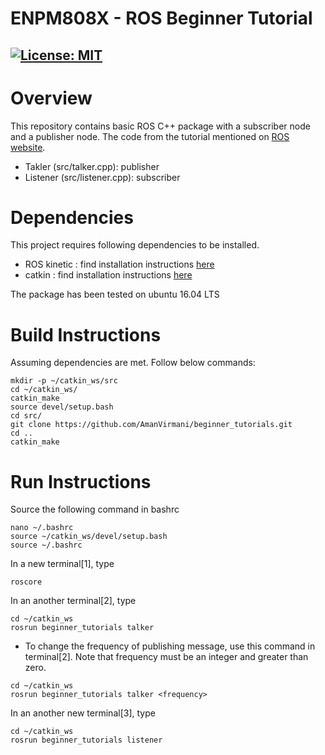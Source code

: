 # ENPM808X - ROS Beginner Tutorial

[![License: MIT](https://img.shields.io/badge/License-MIT-green.svg)](https://opensource.org/licenses/MIT)
---

# Overview
This repository contains basic ROS C++ package with a subscriber node and a publisher node. The code from the tutorial mentioned on [ROS website](http://wiki.ros.org/ROS/Tutorials/WritingPublisherSubscriber%28c%2B%2B%29). 
- Takler (src/talker.cpp): publisher
- Listener (src/listener.cpp): subscriber

# Dependencies 
This project requires following dependencies to be installed.
- ROS kinetic : find installation instructions [here](http://wiki.ros.org/kinetic/Installation/Ubuntu) 
- catkin : find installation instructions [here](http://wiki.ros.org/catkin?distro=indigo#Installing_catkin)

The package has been tested on ubuntu 16.04 LTS

# Build Instructions 
Assuming dependencies are met. Follow below commands:


```
mkdir -p ~/catkin_ws/src
cd ~/catkin_ws/
catkin_make
source devel/setup.bash
cd src/
git clone https://github.com/AmanVirmani/beginner_tutorials.git
cd ..
catkin_make
```

# Run Instructions 
Source the following command in bashrc

```
nano ~/.bashrc
source ~/catkin_ws/devel/setup.bash
source ~/.bashrc
```

In a new terminal[1], type 
```
roscore
```
In an another terminal[2], type
```
cd ~/catkin_ws
rosrun beginner_tutorials talker
```
- To change the frequency of publishing message, use this command in terminal[2]. Note that frequency must be an integer and greater than zero.
```
cd ~/catkin_ws
rosrun beginner_tutorials talker <frequency>
```

In an another new terminal[3], type 
```
cd ~/catkin_ws
rosrun beginner_tutorials listener
```
